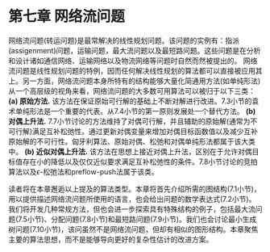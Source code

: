 # 第七章 网络流问题
网络流问题(转运问题)是最常解决的线性规划问题。该问题的实例有：指派(assigenment)问题，运输问题，最大流问题以及最短路问题。这些问题是在分析和设计诸如通信网络、运输网络以及物流网络等问题时自然而然被提出的。
网络流问题是线性规划问题的特例，因而任何解决线性规划的算法都可以直接被应用其上。另一方面，网络流问题本身所特有的结构能够大量化简通用方法(如单纯形法)
从一个高层级的视角来看，网络流问题的大多数可用算法可以被归于以下三类：
**(a) 原始方法.** 该方法在保证原始可行解的基础上不断对解进行改进。7.3小节的袁术单纯形法是一个重要的代表。从7.4小节的第一原则发展处一个替代方法。
**(b) 对偶上升法.**  7.7小节讨论的方法维持了对偶可行解，并且辅助的原始解(通常为不可行解)满足互补松弛性。通过更新对偶变量来增加对偶目标函数值以及减少互补原始解的不可行性。匈牙利算法、原始对偶、松弛和对偶单纯形法都属于该大类中。
**(b) 近似对偶上升法.** 该方法在思想上接近对偶上升法，区别在于允许对偶目标值存在小的降低以及仅仅近似要求满足互补松弛性的条件。7.8小节讨论的竞拍算法以及$\epsilon$-松弛法和preflow-push法属于该类。

读者将在本章邂逅以上提及的算法类型。本章将首先介绍所需的图结构(7.1小节)，用以提供描述网络流问题所使用的语言，也会给出问题的数学表达式(7.2小节)。我们将开发几种常规方法，但也会进一步探索具有特殊结构的例子，包括最大流问题(7.5小节)、分配问题(7.8小节)和最短路问题(7.9小节)。我们也会讨论最小生成树问题(7.10小节)，该问虽然不是网络流问题，但却有相似的图形结构。本章聚焦主要的算法思想，而不是能够导向更好的复杂性估计的改进方案。
